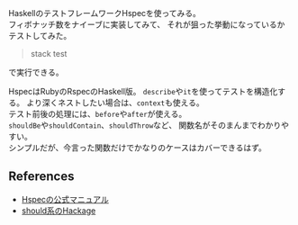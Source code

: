 HaskellのテストフレームワークHspecを使ってみる。  
フィボナッチ数をナイーブに実装してみて、
それが狙った挙動になっているかテストしてみた。

> stack test

で実行できる。

HspecはRubyのRspecのHaskell版。
`describe`や`it`を使ってテストを構造化する。
より深くネストしたい場合は、`context`も使える。  
テスト前後の処理には、`before`や`after`が使える。  
`shouldBe`や`shouldContain`、`shouldThrow`など、
関数名がそのまんまでわかりやすい。  
シンプルだが、今言った関数だけでかなりのケースはカバーできるはず。

## References
- [Hspecの公式マニュアル](http://hspec.github.io/)
- [should系のHackage](https://hackage.haskell.org/package/hspec-expectations-0.8.2/docs/Test-Hspec-Expectations.html)
